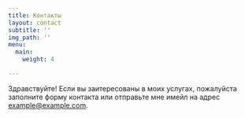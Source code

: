 ```yaml
---
title: Контакты
layout: contact
subtitle: ''
img_path: ''
menu:
  main:
    weight: 4

---
```

Здравствуйте! Если вы заитересованы в моих услугах, пожалуйста заполните форму контакта или отправьте мне имейл на адрес [example@example.com](mailto:example@example.com).